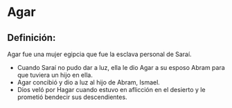 # Agar

## Definición: 

Agar fue una mujer egipcia que fue la esclava personal de Saraí.

* Cuando Saraí no pudo dar a luz, ella le dio Agar a su esposo Abram para que tuviera un hijo en ella.
* Agar concibió y dio a luz al hijo de Abram, Ismael.
* Dios veló por Hagar cuando estuvo en aflicción en el desierto y le prometió bendecir sus descendientes.

